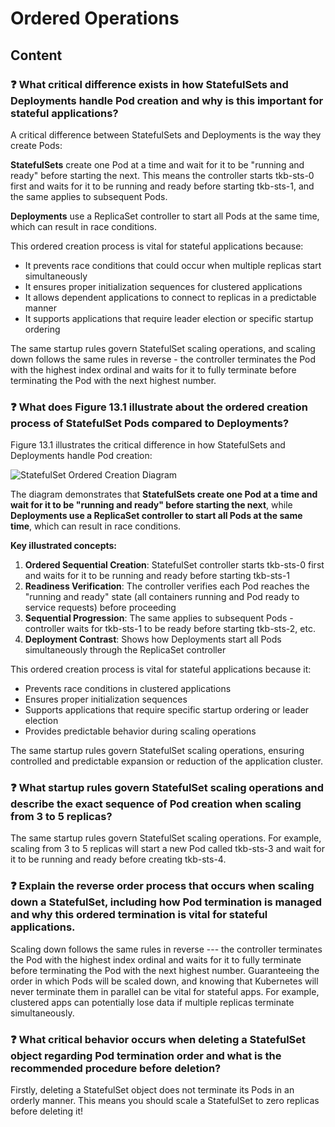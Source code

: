 # Ordered Operations

## Content

### ❓ What critical difference exists in how StatefulSets and Deployments handle Pod creation and why is this important for stateful applications?
A critical difference between StatefulSets and Deployments is the way they create Pods:

**StatefulSets** create one Pod at a time and wait for it to be "running and ready" before starting the next. This means the controller starts tkb-sts-0 first and waits for it to be running and ready before starting tkb-sts-1, and the same applies to subsequent Pods.

**Deployments** use a ReplicaSet controller to start all Pods at the same time, which can result in race conditions.

This ordered creation process is vital for stateful applications because:
- It prevents race conditions that could occur when multiple replicas start simultaneously
- It ensures proper initialization sequences for clustered applications
- It allows dependent applications to connect to replicas in a predictable manner
- It supports applications that require leader election or specific startup ordering

The same startup rules govern StatefulSet scaling operations, and scaling down follows the same rules in reverse - the controller terminates the Pod with the highest index ordinal and waits for it to fully terminate before terminating the Pod with the next highest number.

### ❓ What does Figure 13.1 illustrate about the ordered creation process of StatefulSet Pods compared to Deployments?
Figure 13.1 illustrates the critical difference in how StatefulSets and Deployments handle Pod creation:

![StatefulSet Ordered Creation Diagram](media/figure13-1.png)

The diagram demonstrates that **StatefulSets create one Pod at a time and wait for it to be "running and ready" before starting the next**, while **Deployments use a ReplicaSet controller to start all Pods at the same time**, which can result in race conditions.

**Key illustrated concepts:**
1. **Ordered Sequential Creation**: StatefulSet controller starts tkb-sts-0 first and waits for it to be running and ready before starting tkb-sts-1
2. **Readiness Verification**: The controller verifies each Pod reaches the "running and ready" state (all containers running and Pod ready to service requests) before proceeding
3. **Sequential Progression**: The same applies to subsequent Pods - controller waits for tkb-sts-1 to be ready before starting tkb-sts-2, etc.
4. **Deployment Contrast**: Shows how Deployments start all Pods simultaneously through the ReplicaSet controller

This ordered creation process is vital for stateful applications because it:
- Prevents race conditions in clustered applications
- Ensures proper initialization sequences
- Supports applications that require specific startup ordering or leader election
- Provides predictable behavior during scaling operations

The same startup rules govern StatefulSet scaling operations, ensuring controlled and predictable expansion or reduction of the application cluster.

### ❓ What startup rules govern StatefulSet scaling operations and describe the exact sequence of Pod creation when scaling from 3 to 5 replicas?
The same startup rules govern StatefulSet scaling operations. For example, scaling from 3 to 5 replicas will start a new Pod called tkb-sts-3 and wait for it to be running and ready before creating tkb-sts-4.

### ❓ Explain the reverse order process that occurs when scaling down a StatefulSet, including how Pod termination is managed and why this ordered termination is vital for stateful applications.
Scaling down follows the same rules in reverse --- the controller terminates the Pod with the highest index ordinal and waits for it to fully terminate before terminating the Pod with the next highest number. Guaranteeing the order in which Pods will be scaled down, and knowing that Kubernetes will never terminate them in parallel can be vital for stateful apps. For example, clustered apps can potentially lose data if multiple replicas terminate simultaneously.

### ❓ What critical behavior occurs when deleting a StatefulSet object regarding Pod termination order and what is the recommended procedure before deletion?
Firstly, deleting a StatefulSet object does not terminate its Pods in an orderly manner. This means you should scale a StatefulSet to zero replicas before deleting it!

